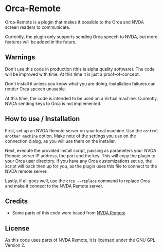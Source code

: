 # Orca-Remote

Orca-Remote is a plugin that makes it possible to the Orca and NVDA screen
readers to communicate.

Currently, the plugin only supports sending Orca speech to NVDA, but more
features will be added in the future.

## Warnings

Don't use this code in production (this is alpha quality software). The code will be improved with time. At this
time it is just a proof-of-concept.

Don't install it unless you know what you are doing. Installation failures can
render Orca speech unusable.

At this time, the code is intended to be used on a Virtual machine. Currently,
NVDA sending keys to Orca is not implemented.

## How to use / Installation

First, set up an NVDA Remote server on your local machine. Use the `control
another machine` option. Make note of the
settings you use on the connection dialog, as you will use them on the
installer.

Next, execute the provided install script, passing as parameters your NVDA Remote server IP
address, the port and the key. This will copy the plugin to your Orca user
directory. If you have any Orca customizations set up, the script will
back then up for you, as the plugin uses this file to connect to the NVDA
remote server.

Lastly, if all goes well, use the `orca --replace` command to replace Orca and
make it connect to the NVDA Remote server.

## Credits

* Some parts of this code were based from [NVDA Remote][nvdaremote_repo]

## License

As this code uses parts of NVDA Remote, it is licensed under the GNU GPL
Version 2.

[nvdaremote_repo]:https://github.com/nvdaremote/nvdaremote
